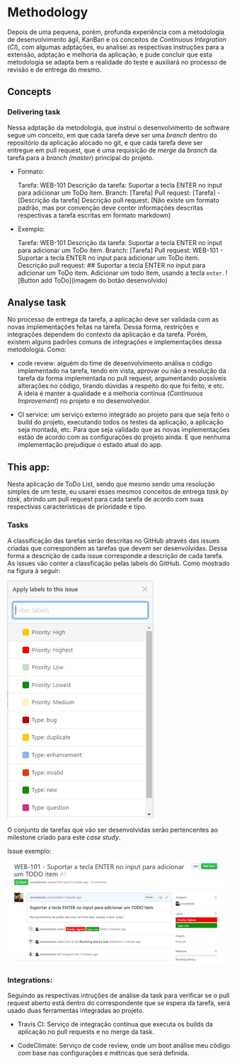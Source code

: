 # Methodology

Depois de uma pequena, porém, profunda experiência com a metodologia
de desenvolvimento ágil, KanBan e os conceitos de
_Continuous Integration_ (_CI_), com algumas adptações, eu analisei
as respectivas instruções para a extensão, adptação e melhoria da aplicação,
e pude concluir que esta metodologia se adapta bem a realidade do teste
e auxiliará no processo de revisão e de entrega do mesmo.

## Concepts

### Delivering task

Nessa adptação da metodologia, que instruí o desenvolvimento de software
segue um conceito, em que cada tarefa deve ser uma _branch_ dentro do
repositório da aplicação alocado no git, e que cada tarefa deve ser
entregue em pull request, que é uma requisição de _merge_ da _branch_
da tarefa para a _branch (master_) principal do projeto.

- Formato:


    Tarefa: WEB-101
    Descrição da tarefa: Suportar a tecla ENTER no input para adicionar um ToDo item.
    Branch: [Tarefa]
    Pull request: [Tarefa] - [Descrição da tarefa]
    Descrição pull request: (Não existe um formato padrão,
                            mas por convenção deve conter
                            informações descritas respectivas
                            a tarefa escritas em formato markdown)


- Exemplo:


    Tarefa: WEB-101
    Descrição da tarefa: Suportar a tecla ENTER no input para adicionar um ToDo item.
    Branch: [Tarefa]
    Pull request: WEB-101 - Suportar a tecla ENTER no input para adicionar um ToDo item.
    Descrição pull request: ## Suportar a tecla ENTER no input para adicionar um ToDo item.
                            Adicionar um todo item, usando a tecla `enter`.
                            ![Button add ToDo](imagem do botão desenvolvido)


## Analyse task

No processo de entrega da tarefa,
a aplicação deve ser validada com as novas implementações feitas na tarefa.
Dessa forma, restrições e integrações dependem do contexto
da aplicação e da tarefa.
Porém, existem alguns padrões comuns de integrações e implementações
dessa metodologia. Como:

- code review: alguém do time de desenvolvimento análisa o
código implementado na tarefa, tendo em vista, aprovar ou não
a resolução da tarefa da forma implementada no pull request,
argumentando possíveis alterações no código, tirando dúvidas a
respeito do que foi feito, e etc. A ideia é manter a qualidade e
a melhoria contínua (_Continuous Improvement_)
no projeto e no desenvolvedor.

- CI service: um serviço externo integrado ao projeto para que seja
 feito o build do projeto, executando todos os testes da aplicação,
 a aplicação seja montada, etc. Para que seja validado que as novas
 implementações estão de acordo com as configurações do projeto ainda.
 E que nenhuma implementação prejudique o estado atual do app.

## This app:

Nesta aplicação de ToDo List, sendo que mesmo sendo uma resolução simples
de um teste, eu usarei esses mesmos conceitos de entrega _task by task_,
abrindo um pull request para cada tarefa de acordo com suas respectivas
caracteristicas de prioridade e tipo.

### Tasks

A classificação das tarefas serão descritas no GitHub
através das issues criadas que correspondem as tarefas
que devem ser desenvolvidas. Dessa forma a descrição de cada issue
corresponde a descrição de cada tarefa. As issues vão conter a classficação
pelas labels do GitHub. Como mostrado na figura à seguir:

![Labels issue on GitHub](images/github-issues-labels.png)

O conjunto de tarefas que vão ser desenvolvidas serão pertencentes ao
milestone criado para este _case study_.

Issue exemplo:

![Labels issue on GitHub](images/github-issue.png)

### Integrations:

Seguindo as respectivas intruções de análise da task para verificar
se o pull request aberto está dentro do correspondente que se espera
da tarefa, será usado duas ferramentas integradas ao projeto.

 - Travis CI: Serviço de integração contínua que executa os builds
 da aplicação no pull requests e no merge da task.

 - CodeClimate: Serviço de code review, onde um boot análise meu
 código com base nas configurações e métricas que será definida.
